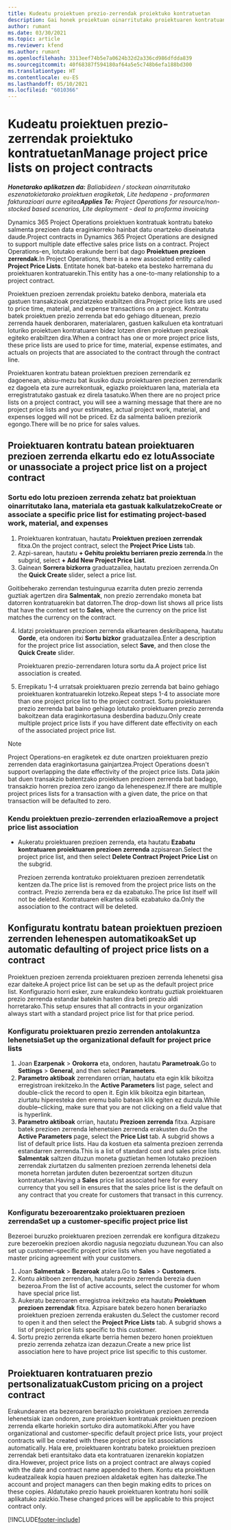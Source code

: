```yaml
---
title: Kudeatu proiektuen prezio-zerrendak proiektuko kontratuetan
description: Gai honek proiektuan oinarritutako proiektuaren kontratuan proiektuaren prezio-zerrendak kudeatzeari buruzko informazioa eskaintzen du.
author: rumant
ms.date: 03/30/2021
ms.topic: article
ms.reviewer: kfend
ms.author: rumant
ms.openlocfilehash: 3313eef74b5e7a0624b32d2a336cd986dfdda839
ms.sourcegitcommit: 40f68387f594180af64a5e5c748b6efa188bd300
ms.translationtype: HT
ms.contentlocale: eu-ES
ms.lasthandoff: 05/10/2021
ms.locfileid: "6010366"
---
```

# <a name="manage-project-price-lists-on-project-contracts"></a><span data-ttu-id="cec3e-103">Kudeatu proiektuen prezio-zerrendak proiektuko kontratuetan</span><span class="sxs-lookup"><span data-stu-id="cec3e-103">Manage project price lists on project contracts</span></span>

<span data-ttu-id="cec3e-104">_**Honetarako aplikatzen da:** Baliabideen / stockean oinarritutako eszenatokietarako proiektuen eragiketak, Lite hedapena - proformaren fakturazioari aurre egitea_</span><span class="sxs-lookup"><span data-stu-id="cec3e-104">_**Applies To:** Project Operations for resource/non-stocked based scenarios, Lite deployment - deal to proforma invoicing_</span></span>

<span data-ttu-id="cec3e-105">Dynamics 365 Project Operations proiektuen kontratuak kontratu bateko salmenta prezioen data eraginkorreko hainbat datu onartzeko diseinatuta daude.</span><span class="sxs-lookup"><span data-stu-id="cec3e-105">Project contracts in Dynamics 365 Project Operations are designed to support multiple date effective sales price lists on a contract.</span></span> <span data-ttu-id="cec3e-106">Project Operations-en, lotutako erakunde berri bat dago **Proiektuen prezioen zerrendak**.</span><span class="sxs-lookup"><span data-stu-id="cec3e-106">In Project Operations, there is a new associated entity called **Project Price Lists**.</span></span> <span data-ttu-id="cec3e-107">Entitate honek bat-bateko eta besteko harremana du proiektuaren kontratuarekin.</span><span class="sxs-lookup"><span data-stu-id="cec3e-107">This entity has a one-to-many relationship to a project contract.</span></span>

<span data-ttu-id="cec3e-108">Proiektuen prezioen zerrendak proiektu bateko denbora, materiala eta gastuen transakzioak preziatzeko erabiltzen dira.</span><span class="sxs-lookup"><span data-stu-id="cec3e-108">Project price lists are used to price time, material, and expense transactions on a project.</span></span> <span data-ttu-id="cec3e-109">Kontratu batek proiektuen prezio zerrenda bat edo gehiago dituenean, prezio zerrenda hauek denboraren, materialaren, gastuen kalkuluen eta kontratuari loturiko proiektuen kontratuaren bidez lotzen diren proiektuen prezioak egiteko erabiltzen dira.</span><span class="sxs-lookup"><span data-stu-id="cec3e-109">When a contract has one or more project price lists, these price lists are used to price for time, material, expense estimates, and actuals on projects that are associated to the contract through the contract line.</span></span>

<span data-ttu-id="cec3e-110">Proiektuaren kontratu batean proiektuen prezioen zerrendarik ez dagoenean, abisu-mezu bat ikusiko duzu proiektuaren prezioen zerrendarik ez dagoela eta zure aurrekontuak, egiazko proiektuaren lana, materiala eta erregistratutako gastuak ez direla tasatuko.</span><span class="sxs-lookup"><span data-stu-id="cec3e-110">When there are no project price lists on a project contract, you will see a warning message that there are no project price lists and your estimates, actual project work, material, and expenses logged will not be priced.</span></span> <span data-ttu-id="cec3e-111">Ez da salmenta balioen preziorik egongo.</span><span class="sxs-lookup"><span data-stu-id="cec3e-111">There will be no price for sales values.</span></span>

## <a name="associate-or-unassociate-a-project-price-list-on-a-project-contract"></a><span data-ttu-id="cec3e-112">Proiektuaren kontratu batean proiektuaren prezioen zerrenda elkartu edo ez lotu</span><span class="sxs-lookup"><span data-stu-id="cec3e-112">Associate or unassociate a project price list on a project contract</span></span>

### <a name="create-or-associate-a-specific-price-list-for-estimating-project-based-work-material-and-expenses"></a><span data-ttu-id="cec3e-113">Sortu edo lotu prezioen zerrenda zehatz bat proiektuan oinarritutako lana, materiala eta gastuak kalkulatzeko</span><span class="sxs-lookup"><span data-stu-id="cec3e-113">Create or associate a specific price list for estimating project-based work, material, and expenses</span></span>

1. <span data-ttu-id="cec3e-114">Proiektuaren kontratuan, hautatu **Proiektuen prezioen zerrendak** fitxa.</span><span class="sxs-lookup"><span data-stu-id="cec3e-114">On the project contract, select the **Project Price Lists** tab.</span></span>
2. <span data-ttu-id="cec3e-115">Azpi-sarean, hautatu **+ Gehitu proiektu berriaren prezio zerrenda**.</span><span class="sxs-lookup"><span data-stu-id="cec3e-115">In the subgrid, select **+ Add New Project Price List**.</span></span>
3. <span data-ttu-id="cec3e-116">Gainean **Sorrera bizkorra** graduatzailea, hautatu prezioen zerrenda.</span><span class="sxs-lookup"><span data-stu-id="cec3e-116">On the **Quick Create** slider, select a price list.</span></span> 

  <span data-ttu-id="cec3e-117">Goitibeherako zerrendan testuingurua ezarrita duten prezio zerrenda guztiak agertzen dira **Salmentak**, non prezio zerrendako moneta bat datorren kontratuarekin bat datorren.</span><span class="sxs-lookup"><span data-stu-id="cec3e-117">The drop-down list shows all price lists that have the context set to **Sales**, where the currency on the price list matches the currency on the contract.</span></span>
  
4. <span data-ttu-id="cec3e-118">Idatzi proiektuaren prezioen zerrenda elkartearen deskribapena, hautatu **Gorde**, eta ondoren itxi **Sortu bizkor** graduatzailea.</span><span class="sxs-lookup"><span data-stu-id="cec3e-118">Enter a description for the project price list association, select **Save**, and then close the **Quick Create** slider.</span></span>

   <span data-ttu-id="cec3e-119">Proiektuaren prezio-zerrendaren lotura sortu da.</span><span class="sxs-lookup"><span data-stu-id="cec3e-119">A project price list association is created.</span></span>
   
5. <span data-ttu-id="cec3e-120">Errepikatu 1-4 urratsak proiektuaren prezio zerrenda bat baino gehiago proiektuaren kontratuarekin lotzeko.</span><span class="sxs-lookup"><span data-stu-id="cec3e-120">Repeat steps 1-4 to associate more than one project price list to the project contract.</span></span> <span data-ttu-id="cec3e-121">Sortu proiektuaren prezio zerrenda bat baino gehiago lotutako proiektuaren prezio zerrenda bakoitzean data eraginkortasuna desberdina baduzu.</span><span class="sxs-lookup"><span data-stu-id="cec3e-121">Only create multiple project price lists if you have different date effectivity on each of the associated project price list.</span></span>

> [!NOTE]
> <span data-ttu-id="cec3e-122">Project Operations-en eragiketek ez dute onartzen proiektuaren prezio zerrenden data eraginkortasuna gainjartzea.</span><span class="sxs-lookup"><span data-stu-id="cec3e-122">Project Operations doesn't support overlapping the date effectivity of the project price lists.</span></span> <span data-ttu-id="cec3e-123">Data jakin bat duen transakzio batentzako proiektuen prezioen zerrenda bat badago, transakzio horren prezioa zero izango da lehenespenez.</span><span class="sxs-lookup"><span data-stu-id="cec3e-123">If there are multiple project prices lists for a transaction with a given date, the price on that transaction will be defaulted to zero.</span></span>

### <a name="remove-a-project-price-list-association"></a><span data-ttu-id="cec3e-124">Kendu proiektuen prezio-zerrenden erlazioa</span><span class="sxs-lookup"><span data-stu-id="cec3e-124">Remove a project price list association</span></span>

- <span data-ttu-id="cec3e-125">Aukeratu proiektuaren prezioen zerrenda, eta hautatu **Ezabatu kontratuaren proiektuaren prezioen zerrenda** azpisarean.</span><span class="sxs-lookup"><span data-stu-id="cec3e-125">Select the project price list, and then select **Delete Contract Project Price List** on the subgrid.</span></span> 

  <span data-ttu-id="cec3e-126">Prezioen zerrenda kontratuko proiektuaren prezioen zerrendetatik kentzen da.</span><span class="sxs-lookup"><span data-stu-id="cec3e-126">The price list is removed from the project price lists on the contract.</span></span> <span data-ttu-id="cec3e-127">Prezio zerrenda bera ez da ezabatuko.</span><span class="sxs-lookup"><span data-stu-id="cec3e-127">The price list itself will not be deleted.</span></span> <span data-ttu-id="cec3e-128">Kontratuaren elkartea soilik ezabatuko da.</span><span class="sxs-lookup"><span data-stu-id="cec3e-128">Only the association to the contract will be deleted.</span></span>

## <a name="set-up-automatic-defaulting-of-project-price-lists-on-a-contract"></a><span data-ttu-id="cec3e-129">Konfiguratu kontratu batean proiektuen prezioen zerrenden lehenespen automatikoak</span><span class="sxs-lookup"><span data-stu-id="cec3e-129">Set up automatic defaulting of project price lists on a contract</span></span>

<span data-ttu-id="cec3e-130">Proiektuen prezioen zerrenda proiektuaren prezioen zerrenda lehenetsi gisa ezar daiteke.</span><span class="sxs-lookup"><span data-stu-id="cec3e-130">A project price list can be set up as the default project price list.</span></span> <span data-ttu-id="cec3e-131">Konfigurazio horri esker, zure erakundeko kontratu guztiak proiektuaren prezio zerrenda estandar batekin hasten dira beti prezio aldi horretarako.</span><span class="sxs-lookup"><span data-stu-id="cec3e-131">This setup ensures that all contracts in your organization always start with a standard project price list for that price period.</span></span>

### <a name="set-up-the-organizational-default-for-project-price-lists"></a><span data-ttu-id="cec3e-132">Konfiguratu proiektuaren prezio zerrenden antolakuntza lehenetsia</span><span class="sxs-lookup"><span data-stu-id="cec3e-132">Set up the organizational default for project price lists</span></span>

1. <span data-ttu-id="cec3e-133">Joan **Ezarpenak** > **Orokorra** eta, ondoren, hautatu **Parametroak**.</span><span class="sxs-lookup"><span data-stu-id="cec3e-133">Go to **Settings** > **General**, and then select **Parameters**.</span></span>
2. <span data-ttu-id="cec3e-134">**Parametro aktiboak** zerrendaren orrian, hautatu eta egin klik bikoitza erregistroan irekitzeko.</span><span class="sxs-lookup"><span data-stu-id="cec3e-134">In the **Active Parameters** list page, select and double-click the record to open it.</span></span> <span data-ttu-id="cec3e-135">Egin klik bikoitza egin bitartean, ziurtatu hiperesteka den eremu balio batean klik egiten ez duzula.</span><span class="sxs-lookup"><span data-stu-id="cec3e-135">While double–clicking, make sure that you are not clicking on a field value that is hyperlink.</span></span> 
3. <span data-ttu-id="cec3e-136">**Parametro aktiboak** orrian, hautatu **Prezioen zerrenda** fitxa. Azpisare batek prezioen zerrenda lehenetsien zerrenda erakusten du.</span><span class="sxs-lookup"><span data-stu-id="cec3e-136">On the **Active Parameters** page, select the **Price List** tab. A subgrid shows a list of default price lists.</span></span> <span data-ttu-id="cec3e-137">Hau da kostuen eta salmenta prezioen zerrenda estandarren zerrenda.</span><span class="sxs-lookup"><span data-stu-id="cec3e-137">This is a list of standard cost and sales price lists.</span></span> <span data-ttu-id="cec3e-138">**Salmentak** saltzen dituzun moneta guztietan hemen lotutako prezioen zerrendak ziurtatzen du salmenten prezioen zerrenda lehenetsi dela moneta horretan jarduten duten bezeroentzat sortzen dituzun kontratuetan.</span><span class="sxs-lookup"><span data-stu-id="cec3e-138">Having a **Sales** price list associated here for every currency that you sell in ensures that the sales price list is the default on any contract that you create for customers that transact in this currency.</span></span>

### <a name="set-up-a-customer-specific-project-price-list"></a><span data-ttu-id="cec3e-139">Konfiguratu bezeroarentzako proiektuaren prezioen zerrenda</span><span class="sxs-lookup"><span data-stu-id="cec3e-139">Set up a customer-specific project price list</span></span>

<span data-ttu-id="cec3e-140">Bezeroei buruzko proiektuaren prezioen zerrendak ere konfigura ditzakezu zure bezeroekin prezioen akordio nagusia negoziatu duzunean.</span><span class="sxs-lookup"><span data-stu-id="cec3e-140">You can also set up customer–specific project price lists when you have negotiated a master pricing agreement with your customers.</span></span>

1. <span data-ttu-id="cec3e-141">Joan **Salmentak** > **Bezeroak** atalera.</span><span class="sxs-lookup"><span data-stu-id="cec3e-141">Go to **Sales** > **Customers**.</span></span>
2. <span data-ttu-id="cec3e-142">Kontu aktiboen zerrendan, hautatu prezio zerrenda berezia duen bezeroa.</span><span class="sxs-lookup"><span data-stu-id="cec3e-142">From the list of active accounts, select the customer for whom have special price list.</span></span>
3. <span data-ttu-id="cec3e-143">Aukeratu bezeroaren erregistroa irekitzeko eta hautatu **Proiektuen prezioen zerrendak** fitxa. Azpisare batek bezero honen berariazko proiektuen prezioen zerrenda erakusten du.</span><span class="sxs-lookup"><span data-stu-id="cec3e-143">Select the customer record to open it and then select the **Project Price Lists** tab. A subgrid shows a list of project price lists specific to this customer.</span></span> 
4. <span data-ttu-id="cec3e-144">Sortu prezio zerrenda elkarte berria hemen bezero honen proiektuen prezio zerrenda zehatza izan dezazun.</span><span class="sxs-lookup"><span data-stu-id="cec3e-144">Create a new price list association here to have project price list specific to this customer.</span></span>

## <a name="custom-pricing-on-a-project-contract"></a><span data-ttu-id="cec3e-145">Proiektuaren kontratuaren prezio pertsonalizatuak</span><span class="sxs-lookup"><span data-stu-id="cec3e-145">Custom pricing on a project contract</span></span>

<span data-ttu-id="cec3e-146">Erakundearen eta bezeroaren berariazko proiektuen prezioen zerrenda lehenetsiak izan ondoren, zure proiektuen kontratuak proiektuen prezioen zerrenda elkarte horiekin sortuko dira automatikoki.</span><span class="sxs-lookup"><span data-stu-id="cec3e-146">After you have organizational and customer-specific default project price lists, your project contracts will be created with these project price list associations automatically.</span></span> <span data-ttu-id="cec3e-147">Hala ere, proiektuaren kontratu bateko proiektuen prezioen zerrendak beti erantsitako data eta kontratuaren izenarekin kopiatzen dira.</span><span class="sxs-lookup"><span data-stu-id="cec3e-147">However, project price lists on a project contract are always copied with the date and contract name appended to them.</span></span> <span data-ttu-id="cec3e-148">Kontu eta proiektuen kudeatzaileak kopia hauen prezioen aldaketak egiten has daitezke.</span><span class="sxs-lookup"><span data-stu-id="cec3e-148">The account and project managers can then begin making edits to prices on these copies.</span></span> <span data-ttu-id="cec3e-149">Aldatutako prezio hauek proiektuaren kontratu honi soilik aplikatuko zaizkio.</span><span class="sxs-lookup"><span data-stu-id="cec3e-149">These changed prices will be applicable to this project contract only.</span></span>


[!INCLUDE[footer-include](../includes/footer-banner.md)]

